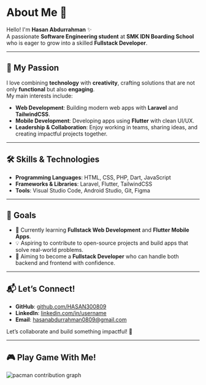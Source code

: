 # About Me 👋  

Hello! I'm **Hasan Abdurrahman** ✨  
A passionate **Software Engineering student** at **SMK IDN Boarding School** who is eager to grow into a skilled **Fullstack Developer**.  

---

## 🌟 My Passion  
I love combining **technology** with **creativity**, crafting solutions that are not only **functional** but also **engaging**.  
My main interests include:  
- **Web Development**: Building modern web apps with **Laravel** and **TailwindCSS**.  
- **Mobile Development**: Developing apps using **Flutter** with clean UI/UX.  
- **Leadership & Collaboration**: Enjoy working in teams, sharing ideas, and creating impactful projects together.  

---

## 🛠 Skills & Technologies  
- **Programming Languages**: HTML, CSS, PHP, Dart, JavaScript
- **Frameworks & Libraries**: Laravel, Flutter, TailwindCSS  
- **Tools**: Visual Studio Code, Android Studio, Git, Figma  

---

## 🚀 Goals  
- 🌱 Currently learning **Fullstack Web Development** and **Flutter Mobile Apps**.  
- 💡 Aspiring to contribute to open-source projects and build apps that solve real-world problems.  
- 🎯 Aiming to become a **Fullstack Developer** who can handle both backend and frontend with confidence.  

---

## 📬 Let’s Connect!  
- **GitHub**: [github.com/HASAN300809](https://github.com/HASAN300809)  
- **LinkedIn**: [linkedin.com/in/username](https://www.linkedin.com/in/hasan-abdurrahman-/)  
- **Email**: hasanabdurrahman0809@gmail.com  

Let’s collaborate and build something impactful! 🌟  

---

## 🎮 Play Game With Me!
<picture>
  <source media="(prefers-color-scheme: dark)" srcset="https://raw.githubusercontent.com/HASAN300809/HASAN300809/output/pacman-contribution-graph-dark.svg">
  <source media="(prefers-color-scheme: light)" srcset="https://raw.githubusercontent.com/HASAN300809/HASAN300809/output/pacman-contribution-graph.svg">
  <img alt="pacman contribution graph" src="https://raw.githubusercontent.com/HASAN300809/HASAN300809/output/pacman-contribution-graph.svg">
</picture>
